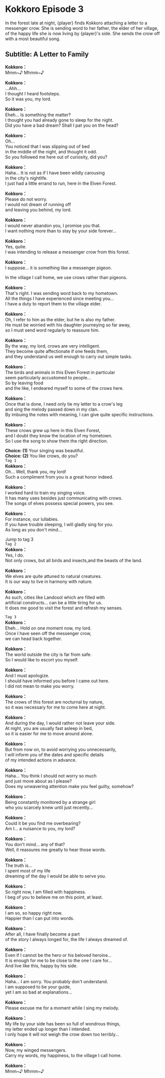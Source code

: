 # Kokkoro Episode 3
In the forest late at night, {player} finds Kokkoro attaching a letter to a messenger crow. She is sending word to her father, the elder of her village, of the happy life she is now living by {player}'s side. She sends the crow off with a most beautiful song.
  
## Subtitle: A Letter to Family
  
**Kokkoro：**  
Mmm~♪ Mhmm~♪  
  
**Kokkoro：**  
...Ahh...  
I thought I heard footsteps.  
So it was you, my lord.  
  
**Kokkoro：**  
Eheh... Is something the matter?  
I thought you had already gone to sleep for the night.  
Did you have a bad dream? Shall I pat you on the head?  
  
**Kokkoro：**  
Oh...  
 You noticed that I was slipping out of bed  
in the middle of the night, and thought it odd.  
So you followed me here out of curiosity, did you?  
  
**Kokkoro：**  
Haha... It is not as if I have been wildly carousing  
in the city's nightlife.  
I just had a little errand to run, here in the Elven Forest.  
  
**Kokkoro：**  
Please do not worry.  
I would not dream of running off  
and leaving you behind, my lord.  
  
**Kokkoro：**  
I would never abandon you, I promise you that.  
I want nothing more than to stay by your side forever...  
  
**Kokkoro：**  
Yes, quite.  
I was intending to release a messenger crow from this forest.  
  
**Kokkoro：**  
I suppose... it is something like a messenger pigeon.  
  
In the village I call home, we use crows rather than pigeons.  
  
**Kokkoro：**  
That's right. I was sending word back to my hometown.  
All the things I have experienced since meeting you...  
I have a duty to report them to the village elder.  
  
**Kokkoro：**  
Oh, I refer to him as the elder, but he is also my father.  
He must be worried with his daughter journeying so far away,  
so I must send word regularly to reassure him.  
  
**Kokkoro：**  
By the way, my lord, crows are very intelligent.  
They become quite affectionate if one feeds them,  
and they understand us well enough to carry out simple tasks.  
  
**Kokkoro：**  
The birds and animals in this Elven Forest in particular  
seem particularly accustomed to people...  
 So by leaving food  
and the like, I endeared myself to some of the crows here.  
  
**Kokkoro：**  
Once that is done, I need only tie my letter to a crow's leg  
and sing the melody passed down in my clan.  
By imbuing the notes with meaning, I can give quite specific instructions.  
  
**Kokkoro：**  
These crows grew up here in this Elven Forest,  
and I doubt they know the location of my hometown.  
So I use the song to show them the right direction.  
  
**Choice: (1)**  Your singing was beautiful.  
**Choice: (2)**  You like crows, do you?  
`Tag 1`  
**Kokkoro：**  
Oh... Well, thank you, my lord!  
Such a compliment from you is a great honor indeed.  
  
**Kokkoro：**  
I worked hard to train my singing voice.  
It has many uses besides just communicating with crows.  
The songs of elves possess special powers, you see.  
  
**Kokkoro：**  
For instance, our lullabies.  
If you have trouble sleeping, I will gladly sing for you.  
As long as you don't mind...  
  
Jump to tag 3  
`Tag 2`  
**Kokkoro：**  
Yes, I do.  
Not only crows, but all birds and insects,and the beasts of the land.  
  
**Kokkoro：**  
We elves are quite attuned to natural creatures.  
It is our way to live in harmony with nature.  
  
**Kokkoro：**  
As such, cities like Landosol which are filled with  
artificial constructs... can be a little tiring for us.  
It does me good to visit the forest and refresh my senses.  
  
`Tag 3`  
**Kokkoro：**  
Eheh... Hold on one moment now, my lord.  
Once I have seen off the messenger crow,  
we can head back together.  
  
**Kokkoro：**  
The world outside the city is far from safe.  
So I would like to escort you myself.  
  
**Kokkoro：**  
And I must apologize.  
I should have informed you before I came out here.  
I did not mean to make you worry.  
  
**Kokkoro：**  
The crows of this forest are nocturnal by nature,  
so it was necessary for me to come here at night.  
  
**Kokkoro：**  
And during the day, I would rather not leave your side.  
At night, you are usually fast asleep in bed,  
so it is easier for me to move around alone.  
  
**Kokkoro：**  
But from now on, to avoid worrying you unnecessarily,  
I will inform you of the dates and specific details  
of my intended actions in advance.  
  
**Kokkoro：**  
Haha... You think I should not worry so much  
and just move about as I please?  
Does my unwavering attention make you feel guilty, somehow?  
  
**Kokkoro：**  
Being constantly monitored by a strange girl  
who you scarcely knew until just recently...  
  
**Kokkoro：**  
Could it be you find me overbearing?  
Am I... a nuisance to you, my lord?  
  
**Kokkoro：**  
You don't mind... any of that?  
Well, it reassures me greatly to hear those words.  
  
**Kokkoro：**  
The truth is...  
I spent most of my life  
dreaming of the day I would be able to serve you.  
  
**Kokkoro：**  
So right now, I am filled with happiness.  
I beg of you to believe me on this point, at least.  
  
**Kokkoro：**  
I am so, so happy right now.  
Happier than I can put into words.  
  
**Kokkoro：**  
After all, I have finally become a part  
of the story I always longed for, the life I always dreamed of.  
  
**Kokkoro：**  
Even if I cannot be the hero or his beloved heroine...  
It is enough for me to be close to the one I care for...  
And live like this, happy by his side.  
  
**Kokkoro：**  
Haha... I am sorry. You probably don't understand.  
I am supposed to be your guide,  
yet I am so bad at explanations...  
  
**Kokkoro：**  
Please excuse me for a moment while I sing my melody.  
  
**Kokkoro：**  
My life by your side has been so full of wondrous things,  
my letter ended up longer than I intended.  
I only hope it will not weigh the crow down too terribly...  
  
**Kokkoro：**  
Now, my winged messengers.  
Carry my words, my happiness, to the village I call home.  
  
**Kokkoro：**  
Mmm~♪ Mhmm~♪  
